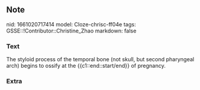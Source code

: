 ## Note
nid: 1661020717414
model: Cloze-chrisc-ff04e
tags: GSSE::!Contributor::Christine_Zhao
markdown: false

### Text
<div>
  The styloid process of the temporal bone (not skull, but second
  pharyngeal arch) begins to ossify at the {{c1::end::start/end}}
  of pregnancy.
</div>

### Extra

